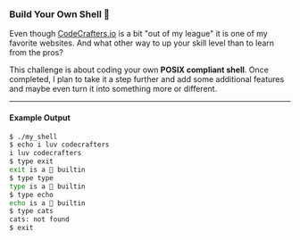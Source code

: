 ### Build Your Own Shell 🐚

Even though [CodeCrafters.io](https://app.codecrafters.io/) is a bit "out of my league" it is one of my favorite websites. And what other way to up your skill level than to learn from the pros?

This challenge is about coding your own **POSIX compliant shell**. Once completed, I plan to take it a step further and add some additional features and maybe even turn it into 
something more or different.

---

#### Example Output

```bash
$ ./my_shell
$ echo i luv codecrafters
i luv codecrafters
$ type exit
exit is a 🐚 builtin
$ type type
type is a 🐚 builtin
$ type echo
echo is a 🐚 builtin
$ type cats
cats: not found
$ exit
```
